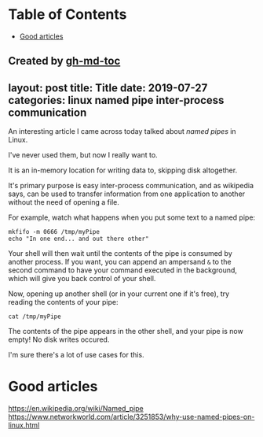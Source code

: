 
Table of Contents
=================

   * [Good articles](#good-articles)

Created by [gh-md-toc](https://github.com/ekalinin/github-markdown-toc)
---
layout: post
title: Title
date:   2019-07-27
categories: linux named pipe inter-process communication
---

An interesting article I came across today talked about _named pipes_ in Linux.

I've never used them, but now I really want to.

It is an in-memory location for writing data to, skipping disk altogether.

It's primary purpose is easy inter-process communication, and as wikipedia
says, can be used to transfer information from one application to another
without the need of opening a file.

For example, watch what happens when you put some text to a named pipe:
```
mkfifo -m 0666 /tmp/myPipe
echo "In one end... and out there other"
```

Your shell will then wait until the contents of the pipe is consumed by another
process. If you want, you can append an ampersand `&` to the second command to
have your command executed in the background, which will give you back control
of your shell.

Now, opening up another shell (or in your current one if it's free), try
reading the contents of your pipe:
```
cat /tmp/myPipe
```

The contents of the pipe appears in the other shell, and your pipe is now empty!
No disk writes occured.

I'm sure there's a lot of use cases for this.

#  Good articles
https://en.wikipedia.org/wiki/Named_pipe
https://www.networkworld.com/article/3251853/why-use-named-pipes-on-linux.html
